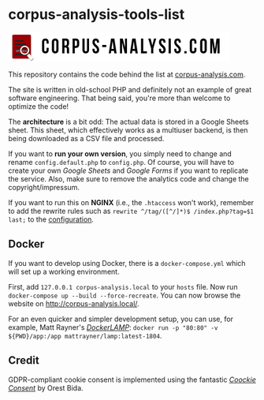 # corpus-analysis-tools-list

![corpus-analysis.com](https://github.com/IngoKl/corpus-analysis-tools-list/blob/master/img/corpus-analysis.com.png)

This repository contains the code behind the list at [corpus-analysis.com](https://corpus-analysis.com).

The site is written in old-school PHP and definitely not an example of great software engineering. That being said, you're more than welcome to optimize the code!

The **architecture** is a bit odd:
The actual data is stored in a Google Sheets sheet. This sheet, which effectively works as a multiuser backend, is then being downloaded as a CSV file and processed.

If you want to **run your own version**, you simply need to change and rename `config.default.php` to `config.php`. Of course, you will have to create your own *Google Sheets* and *Google Forms* if you want to replicate the service. Also, make sure to remove the analytics code and change the copyright/impressum.

If you want to run this on **NGINX** (i.e., the `.htaccess` won't work), remember to add the rewrite rules such as `rewrite ^/tag/([^/]*)$ /index.php?tag=$1 last;` to the [configuration](https://github.com/IngoKl/corpus-analysis-tools-list/blob/master/corpus-analysis.com.conf).

## Docker

If you want to develop using Docker, there is a `docker-compose.yml` which will set up a working environment.

First, add `127.0.0.1 corpus-analysis.local` to your `hosts` file. Now run `docker-compose up --build --force-recreate`. You can now browse the website on <http://corpus-analysis.local/>.

For an even quicker and simpler development setup, you can use, for example, Matt Rayner's [*DockerLAMP*](https://hub.docker.com/r/mattrayner/lamp/#!): `docker run -p "80:80" -v ${PWD}/app:/app mattrayner/lamp:latest-1804`.

## Credit

GDPR-compliant cookie consent is implemented using the fantastic [*Coockie Consent*](https://github.com/orestbida/cookieconsent) by Orest Bida.
